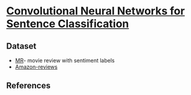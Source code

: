 # [Convolutional Neural Networks for Sentence Classification](https://www.aclweb.org/anthology/D14-1181)

## Dataset
- [MR](https://www.kaggle.com/nltkdata/movie-review)-  movie review with sentiment labels
- [Amazon-reviews](http://jmcauley.ucsd.edu/data/amazon/)

## References
